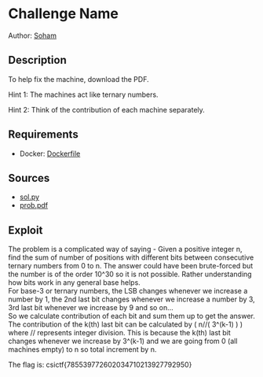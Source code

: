 # Challenge Name

Author: [Soham](https://github.com/harsoh)

## Description

To help fix the machine, download the PDF.

Hint 1: The machines act like ternary numbers.

Hint 2: Think of the contribution of each machine separately.

## Requirements

- Docker: [Dockerfile](./Dockerfile)

## Sources

- [sol.py](./sol.py)
- [prob.pdf](./prob.pdf)

## Exploit

The problem is a complicated way of saying - Given a positive integer n, find the sum of number of positions with different bits between consecutive ternary numbers from 0 to n.
The answer could have been brute-forced but the number is of the order 10^30 so it is not possible. Rather understanding how bits work in any general base helps. <br />
For base-3 or ternary numbers, the LSB changes whenever we increase a number by 1, the 2nd last bit changes whenever we increase a number by 3, 3rd last bit whenever we increase
by 9 and so on... <br />
So we calculate contribution of each bit and sum them up to get the answer. The contribution of the k(th) last bit can be calculated by ( n//( 3^(k-1) ) ) where // represents 
integer division. This is because the k(th) last bit changes whenever we increase by 3^(k-1) and we are going from 0 (all machines empty) to n so total increment by n.
<br />

The flag is:
csictf{785539772602034710213927792950}
